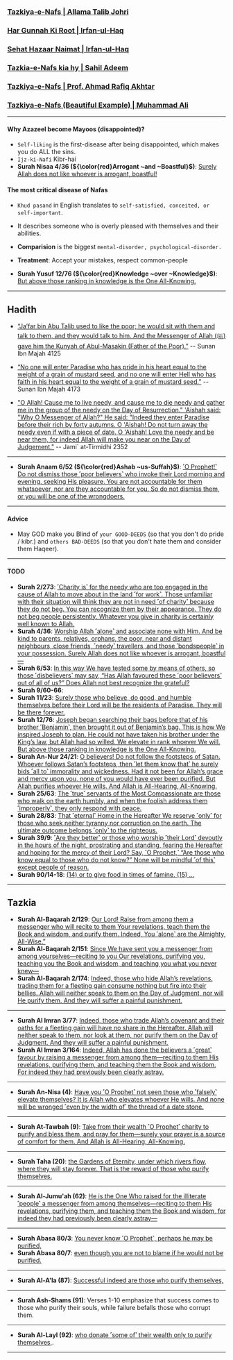 ### [Tazkiya-e-Nafs | Allama Talib Johri](https://www.youtube.com/watch?v=MFymvwe0WLA)

### [Har Gunnah Ki Root | Irfan-ul-Haq](https://www.youtube.com/watch?v=4E_NIK9phjw)
### [Sehat Hazaar Naimat | Irfan-ul-Haq](https://www.youtube.com/watch?v=yGLs0fAITgI)

### [Tazkia-e-Nafs kia hy | Sahil Adeem](https://www.youtube.com/watch?v=nevkIwKlDE8)

### [Tazkiya-e-Nafs | Prof. Ahmad Rafiq Akhtar](https://www.youtube.com/watch?v=1yo9Lyaoqiw)
### [Tazkiya-e-Nafs (Beautiful Example) | Muhammad Ali ](https://www.youtube.com/watch?v=8lQMTC2-pIA)

***

#### Why Azazeel become Mayoos (disappointed)?
* `Self-liking` is the first-disease after being disappointed, which makes you do ALL the sins.
* `Ijz-ki-Nafi` Kibr-hai
* __Surah Nisaa 4/36 (${\color{red}Arrogant ~and ~Boastful}$)__: [Surely Allah does not like whoever is arrogant, boastful!](https://quranwbw.com/4/36)

#### The most critical disease of Nafas
* `Khud pasand` in English translates to `self-satisfied, conceited, or self-important`.
* It describes someone who is overly pleased with themselves and their abilities. 
* __Comparision__ is the biggest `mental-disorder, psychological-disorder.`
* __Treatment__: Accept your mistakes, respect common-people

* __Surah Yusuf 12/76 (${\color{red}Knowledge ~over ~Knowledge}$)__: [But above those ranking in knowledge is the One All-Knowing.](https://quranwbw.com/12/76)

***

## Hadith
* [“Ja’far bin Abu Talib used to like the poor; he would sit with them and talk to them, and they would talk to him. And the Messenger of Allah (ﷺ) gave him the Kunyah of Abul-Masakin (Father of the Poor).”](https://sunnah.com/ibnmajah:4125) -- Sunan Ibn Majah 4125

* [“No one will enter Paradise who has pride in his heart equal to the weight of a grain of mustard seed, and no one will enter Hell who has faith in his heart equal to the weight of a grain of mustard seed.”](https://sunnah.com/ibnmajah:4173) -- Sunan Ibn Majah 4173

* ["O Allah! Cause me to live needy, and cause me to die needy and gather me in the group of the needy on the Day of Resurrection." 'Aishah said: "Why O Messenger of Allah?" He said: "Indeed they enter Paradise before their rich by forty autumns. O 'Aishah! Do not turn away the needy even if with a piece of date. O 'Aishah! Love the needy and be near them, for indeed Allah will make you near on the Day of Judgement."](https://sunnah.com/tirmidhi:2352) -- Jami` at-Tirmidhi 2352

***

* __Surah Anaam 6/52 (${\color{red}Ashab ~us-Suffah}$)__: [˹O Prophet!˺ Do not dismiss those ˹poor believers˺ who invoke their Lord morning and evening, seeking His pleasure. You are not accountable for them whatsoever, nor are they accountable for you. So do not dismiss them, or you will be one of the wrongdoers.](https://quranwbw.com/6/52)

***

#### Advice
* May GOD make you Blind of `your GOOD-DEEDS` (so that you don't do pride / kibr.) and `others BAD-DEEDS` (so that you don't hate them and consider them Haqeer).

***

#### TODO
* __Surah 2/273__: [˹Charity is˺ for the needy who are too engaged in the cause of Allah to move about in the land ˹for work˺. Those unfamiliar with their situation will think they are not in need ˹of charity˺ because they do not beg. You can recognize them by their appearance. They do not beg people persistently. Whatever you give in charity is certainly well known to Allah.](https://quranwbw.com/2/273)
* __Surah 4/36__: [Worship Allah ˹alone˺ and associate none with Him. And be kind to parents, relatives, orphans, the poor, near and distant neighbours, close friends, ˹needy˺ travellers, and those ˹bondspeople˺ in your possession. Surely Allah does not like whoever is arrogant, boastful—](https://quranwbw.com/4/36)
* __Surah 6/53__: [In this way We have tested some by means of others, so those ˹disbelievers˺ may say, “Has Allah favoured these ˹poor believers˺ out of all of us?” Does Allah not best recognize the grateful?](https://quranwbw.com/6/53)
* __Surah 9/60-66__: [](https://quranwbw.com/9/60-66)
* __Surah 11/23__: [Surely those who believe, do good, and humble themselves before their Lord will be the residents of Paradise. They will be there forever.](https://quranwbw.com/11/23)
* __Surah 12/76__: [Joseph began searching their bags before that of his brother ˹Benjamin˺, then brought it out of Benjamin’s bag. This is how We inspired Joseph to plan. He could not have taken his brother under the King’s law, but Allah had so willed. We elevate in rank whoever We will. But above those ranking in knowledge is the One All-Knowing.](https://quranwbw.com/12/76)
* __Surah An-Nur 24/21__: [O believers! Do not follow the footsteps of Satan. Whoever follows Satan’s footsteps, then ˹let them know that˺ he surely bids ˹all to˺ immorality and wickedness. Had it not been for Allah’s grace and mercy upon you, none of you would have ever been purified. But Allah purifies whoever He wills. And Allah is All-Hearing, All-Knowing.](https://quranwbw.com/24/21)
* __Surah 25/63__: [The ˹true˺ servants of the Most Compassionate are those who walk on the earth humbly, and when the foolish address them ˹improperly˺, they only respond with peace.](https://quranwbw.com/25/63)
* __Surah 28/83__: [That ˹eternal˺ Home in the Hereafter We reserve ˹only˺ for those who seek neither tyranny nor corruption on the earth. The ultimate outcome belongs ˹only˺ to the righteous.](https://quranwbw.com/28/83)
* __Surah 39/9__: [˹Are they better˺ or those who worship ˹their Lord˺ devoutly in the hours of the night, prostrating and standing, fearing the Hereafter and hoping for the mercy of their Lord? Say, ˹O Prophet,˺ “Are those who know equal to those who do not know?” None will be mindful ˹of this˺ except people of reason.](https://quranwbw.com/39/9)
* __Surah 90/14-18__: [(14) or to give food in times of famine. (15) ...](https://quranwbw.com/90/14-18)
  
***

## Tazkia

* __Surah Al-Baqarah 2/129__: [Our Lord! Raise from among them a messenger who will recite to them Your revelations, teach them the Book and wisdom, and purify them. Indeed, You ˹alone˺ are the Almighty, All-Wise.”](https://quranwbw.com/2/129)
* __Surah Al-Baqarah 2/151__: [Since We have sent you a messenger from among yourselves—reciting to you Our revelations, purifying you, teaching you the Book and wisdom, and teaching you what you never knew—](https://quranwbw.com/2/151)
* __Surah Al-Baqarah 2/174__: [Indeed, those who hide Allah’s revelations, trading them for a fleeting gain consume nothing but fire into their bellies. Allah will neither speak to them on the Day of Judgment, nor will He purify them. And they will suffer a painful punishment.](https://quranwbw.com/2/174)

***

* __Surah Al Imran 3/77__: [Indeed, those who trade Allah’s covenant and their oaths for a fleeting gain will have no share in the Hereafter. Allah will neither speak to them, nor look at them, nor purify them on the Day of Judgment. And they will suffer a painful punishment.](https://quranwbw.com/3/77)
* __Surah Al Imran 3/164__: [Indeed, Allah has done the believers a ˹great˺ favour by raising a messenger from among them—reciting to them His revelations, purifying them, and teaching them the Book and wisdom. For indeed they had previously been clearly astray.](https://quranwbw.com/3/164)

*** 

* __Surah An-Nisa (4)__: [Have you ˹O Prophet˺ not seen those who ˹falsely˺ elevate themselves? It is Allah who elevates whoever He wills. And none will be wronged ˹even by the width of˺ the thread of a date stone.](https://quranwbw.com/4/49)

*** 

* __Surah At-Tawbah (9)__: [Take from their wealth ˹O Prophet˺ charity to purify and bless them, and pray for them—surely your prayer is a source of comfort for them. And Allah is All-Hearing, All-Knowing.](https://quranwbw.com/9/103)

*** 

* __Surah Taha (20)__: [the Gardens of Eternity, under which rivers flow, where they will stay forever. That is the reward of those who purify themselves.](https://quranwbw.com/20/76)

*** 

* __Surah Al-Jumu'ah (62)__: [He is the One Who raised for the illiterate ˹people˺ a messenger from among themselves—reciting to them His revelations, purifying them, and teaching them the Book and wisdom, for indeed they had previously been clearly astray—](https://quranwbw.com/62/2)

*** 

* __Surah Abasa 80/3__: [You never know ˹O Prophet˺, perhaps he may be purified,](https://quranwbw.com/80/3)
* __Surah Abasa 80/7__: [even though you are not to blame if he would not be purified.](https://quranwbw.com/80/7)

*** 

* __Surah Al-A'la (87)__: [Successful indeed are those who purify themselves,](https://quranwbw.com/87/14)
  
*** 

* __Surah Ash-Shams (91)__: [](https://quranwbw.com/91/1-10) Verses 1-10 emphasize that success comes to those who purify their souls, while failure befalls those who corrupt them.

***

* __Surah Al-Layl (92)__: [who donate ˹some of˺ their wealth only to purify themselves,](https://quranwbw.com/92/18).

***
